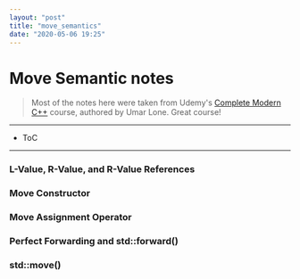```yaml
---
layout: "post"
title: "move_semantics"
date: "2020-05-06 19:25"
---
```


# Move Semantic notes

> Most of the notes here were taken from Udemy's [Complete Modern C++](https://www.udemy.com/course/beg-modern-cpp/) course, authored by Umar Lone. Great course!
---
- ToC




---

### L-Value, R-Value, and R-Value References



### Move Constructor



### Move Assignment Operator



### Perfect Forwarding and std::forward()



### std::move()
